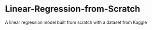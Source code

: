 # Linear-Regression-from-Scratch
A linear regression model built from scratch with a dataset from Kaggle
